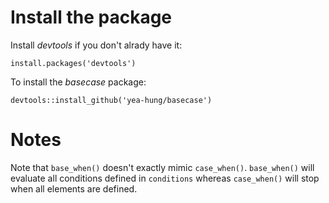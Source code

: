 # Install the package

Install *devtools* if you don't alrady have it:

```
install.packages('devtools')
```

To install the *basecase* package:

```
devtools::install_github('yea-hung/basecase')
```

# Notes

Note that `base_when()` doesn't exactly mimic `case_when()`. `base_when()` will evaluate all conditions defined in `conditions` whereas `case_when()` will stop when all elements are defined.
